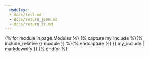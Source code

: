 ```yaml
---
  Modules:
  - docs/test.md
  - docs/return_json.md
  - docs/return_ir.md
---
```

{% for module in page.Modules %}
{% capture my_include %}{% include_relative {{ module }} %}{% endcapture %}
{{ my_include | markdownify }}
{% endfor %}
